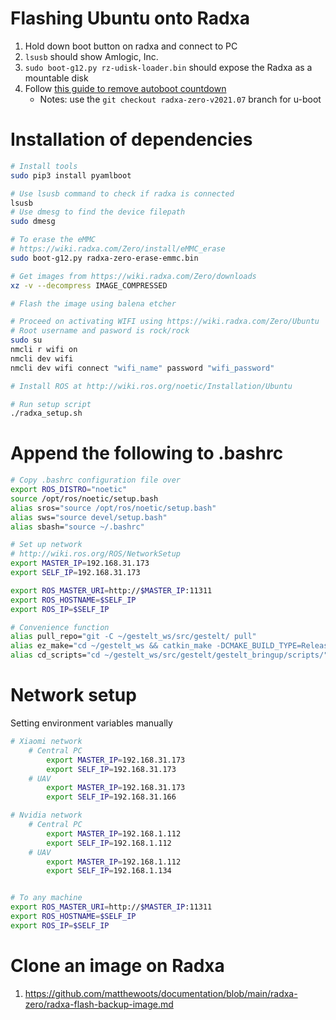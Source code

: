 
# Flashing Ubuntu onto Radxa
1. Hold down boot button on radxa and connect to PC
2. `lsusb` should show Amlogic, Inc. 
3. `sudo boot-g12.py rz-udisk-loader.bin` should expose the Radxa as a mountable disk
4. Follow [this guide to remove autoboot countdown](https://github.com/matthewoots/documentation/blob/main/radxa-zero/radxa-remove-autoboot-countdown.md)
    - Notes: use the `git checkout radxa-zero-v2021.07` branch for u-boot

# Installation of dependencies 

```bash
# Install tools
sudo pip3 install pyamlboot

# Use lsusb command to check if radxa is connected
lsusb
# Use dmesg to find the device filepath
sudo dmesg

# To erase the eMMC 
# https://wiki.radxa.com/Zero/install/eMMC_erase
sudo boot-g12.py radxa-zero-erase-emmc.bin

# Get images from https://wiki.radxa.com/Zero/downloads
xz -v --decompress IMAGE_COMPRESSED

# Flash the image using balena etcher

# Proceed on activating WIFI using https://wiki.radxa.com/Zero/Ubuntu
# Root username and pasword is rock/rock
sudo su
nmcli r wifi on
nmcli dev wifi
nmcli dev wifi connect "wifi_name" password "wifi_password"                   

# Install ROS at http://wiki.ros.org/noetic/Installation/Ubuntu

# Run setup script
./radxa_setup.sh
```

# Append the following to .bashrc

```bash
# Copy .bashrc configuration file over
export ROS_DISTRO="noetic"
source /opt/ros/noetic/setup.bash
alias sros="source /opt/ros/noetic/setup.bash"
alias sws="source devel/setup.bash"
alias sbash="source ~/.bashrc"

# Set up network
# http://wiki.ros.org/ROS/NetworkSetup
export MASTER_IP=192.168.31.173
export SELF_IP=192.168.31.173

export ROS_MASTER_URI=http://$MASTER_IP:11311
export ROS_HOSTNAME=$SELF_IP
export ROS_IP=$SELF_IP

# Convenience function
alias pull_repo="git -C ~/gestelt_ws/src/gestelt/ pull"
alias ez_make="cd ~/gestelt_ws && catkin_make -DCMAKE_BUILD_TYPE=Release -DCATKIN_BLACKLIST_PACKAGES='rviz_plugins;swarm_bridge;central_benchmark;'"
alias cd_scripts="cd ~/gestelt_ws/src/gestelt/gestelt_bringup/scripts/"
```

# Network setup
Setting environment variables manually
```bash
# Xiaomi network
    # Central PC
        export MASTER_IP=192.168.31.173
        export SELF_IP=192.168.31.173
    # UAV
        export MASTER_IP=192.168.31.173
        export SELF_IP=192.168.31.166

# Nvidia network
    # Central PC
        export MASTER_IP=192.168.1.112
        export SELF_IP=192.168.1.112
    # UAV
        export MASTER_IP=192.168.1.112
        export SELF_IP=192.168.1.134


# To any machine
export ROS_MASTER_URI=http://$MASTER_IP:11311
export ROS_HOSTNAME=$SELF_IP
export ROS_IP=$SELF_IP

```

# Clone an image on Radxa
1. https://github.com/matthewoots/documentation/blob/main/radxa-zero/radxa-flash-backup-image.md